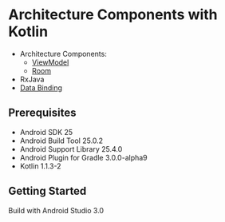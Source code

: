 # Architecture Components with Kotlin
* Architecture Components:
    * [ViewModel](https://developer.android.com/topic/libraries/architecture/viewmodel.html)
    * [Room](https://developer.android.com/topic/libraries/architecture/room.html)
* RxJava
* [Data Binding](https://developer.android.com/topic/libraries/data-binding/index.html)

## Prerequisites
* Android SDK 25
* Android Build Tool 25.0.2
* Android Support Library 25.4.0
* Android Plugin for Gradle 3.0.0-alpha9
* Kotlin 1.1.3-2

## Getting Started
Build with Android Studio 3.0
